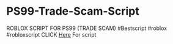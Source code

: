 # PS99-Trade-Scam-Script
ROBLOX SCRIPT FOR PS99 (TRADE SCAM) #Bestscript #roblox #robloxscript
CLICK [Here](https://github.com/JohnyPuPs/PS99-Trade-Scam-Script/blob/main/Trade%20scam%20script) For script
